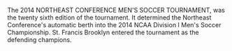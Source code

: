 The 2014 NORTHEAST CONFERENCE MEN'S SOCCER TOURNAMENT, was the twenty sixth edition of the tournament. It determined the Northeast Conference's automatic berth into the 2014 NCAA Division I Men's Soccer Championship. St. Francis Brooklyn entered the tournament as the defending champions.
